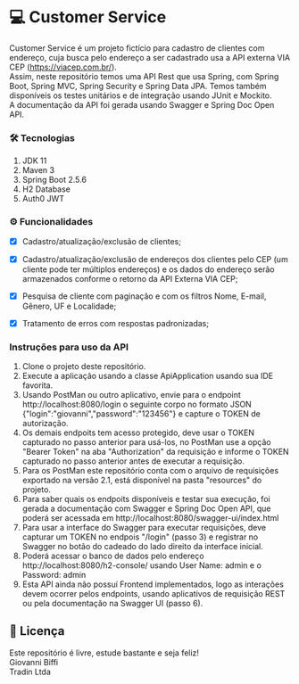 # 💻 Customer Service

Customer Service é um projeto fictício para cadastro de clientes com endereço, 
cuja busca pelo endereço a ser cadastrado usa a API externa VIA CEP (https://viacep.com.br/).<br/>
Assim, neste repositório temos uma API Rest que usa Spring, com Spring Boot,
Spring MVC, Spring Security e Spring Data JPA. Temos também disponíveis os
testes unitários e de integração usando JUnit e Mockito. <br/>A documentação da API
foi gerada usando Swagger e Spring Doc Open API.


### 🛠 Tecnologias

1. JDK 11
2. Maven 3
3. Spring Boot 2.5.6
4. H2 Database
5. Auth0 JWT

### ⚙️ Funcionalidades

- [x] Cadastro/atualização/exclusão de clientes;
- [x] Cadastro/atualização/exclusão de endereços dos clientes pelo CEP
  (um cliente pode ter múltiplos endereços) e os dados do endereço serão armazenados
conforme o retorno da API Externa VIA CEP;
- [x] Pesquisa de cliente com paginação e com os filtros Nome, E-mail, Gênero, UF e Localidade;
- [x] Tratamento de erros com respostas padronizadas;


### Instruções para uso da API

1. Clone o projeto deste repositório.
2. Execute a aplicação usando a classe ApiApplication usando sua IDE favorita.
3. Usando PostMan ou outro aplicativo, envie para o endpoint http://localhost:8080/login 
o seguinte corpo no formato JSON {"login":"giovanni","password":"123456"} e capture o TOKEN
de autorização.
4. Os demais endpoits tem acesso protegido, deve usar o TOKEN capturado
no passo anterior para usá-los, no PostMan use a opção "Bearer Token" na aba
"Authorization" da requisição e informe o TOKEN capturado no passo anterior antes
de executar a requisição.
5. Para os PostMan este repositório conta com o arquivo de requisições exportado
na versão 2.1, está disponível na pasta "resources" do projeto.
6. Para saber quais os endpoits disponíveis e testar sua execução, foi gerada
a documentação com Swagger e Spring Doc Open API, que poderá ser acessada em
http://localhost:8080/swagger-ui/index.html 
7. Para usar a interface do Swagger para executar requisições, deve capturar um
TOKEN no endpois "/login" (passo 3) e registrar no Swagger no botão do cadeado
do lado direito da interface inicial.
8. Poderá acessar o banco de dados pelo endereço http://localhost:8080/h2-console/ 
usando User Name: admin e o Password: admin
9. Esta API ainda não possuí Frontend implementados, logo as interações devem ocorrer
pelos endpoints, usando aplicativos de requisição REST ou pela documentação na
Swagger UI (passo 6).

## 📝 Licença

Este repositório é livre, estude bastante e seja feliz!<br/>
Giovanni Biffi<br/>
Tradin Ltda<br/>